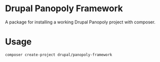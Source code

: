 # Drupal Panopoly Framework

A package for installing a working Drupal Panopoly project with composer.

# Usage

`composer create-project drupal/panopoly-framework`
